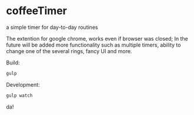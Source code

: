 # coffeeTimer
a simple timer for day-to-day routines

The extention for google chrome, works even if browser was closed;
In the future will be added more functionality such as multiple timers,
ability to change one of the several rings, fancy UI and more.


Build:

```bash
gulp
```

Development:

```bash
gulp watch
```

da!


